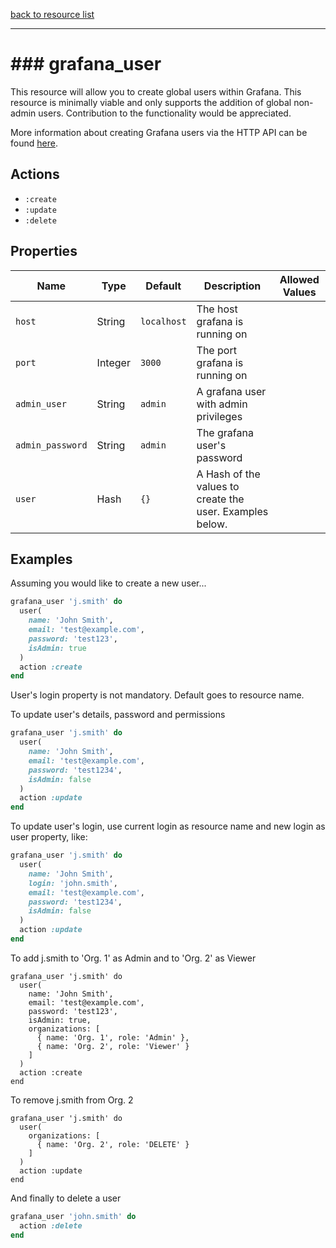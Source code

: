 [back to resource list](https://github.com/sous-chefs/grafana#resources)

---

# ### grafana_user

This resource will allow you to create global users within Grafana. This resource is minimally viable and only supports the addition of global non-admin users. Contribution to the functionality would be appreciated.

More information about creating Grafana users via the HTTP API can be found [here](http://docs.grafana.org/reference/http_api/#users).

## Actions

- `:create`
- `:update`
- `:delete`

## Properties

| Name                  | Type        |  Default      | Description                                               | Allowed Values
| --------------------- | ----------- | ------------- | --------------------------------------------------------- | --------------- |
| `host`                | String      | `localhost`   | The host grafana is running on|
| `port`                | Integer     | `3000`        | The port grafana is running on|
| `admin_user`          | String      | `admin`       | A grafana user with admin privileges|
| `admin_password`      | String      | `admin`       | The grafana user's password|
| `user`                | Hash        | `{}`          | A Hash of the values to create the user. Examples below.|

## Examples

Assuming you would like to create a new user...

```ruby
grafana_user 'j.smith' do
  user(
    name: 'John Smith',
    email: 'test@example.com',
    password: 'test123',
    isAdmin: true
  )
  action :create
end
```

User's login property is not mandatory. Default goes to resource name.

To update user's details, password and permissions

```ruby
grafana_user 'j.smith' do
  user(
    name: 'John Smith',
    email: 'test@example.com',
    password: 'test1234',
    isAdmin: false
  )
  action :update
end
```

To update user's login, use current login as resource name and new login as user property, like:

```ruby
grafana_user 'j.smith' do
  user(
    name: 'John Smith',
    login: 'john.smith',
    email: 'test@example.com',
    password: 'test1234',
    isAdmin: false
  )
  action :update
end
```

To add j.smith to 'Org. 1' as Admin and to 'Org. 2' as Viewer

```
grafana_user 'j.smith' do
  user(
    name: 'John Smith',
    email: 'test@example.com',
    password: 'test123',
    isAdmin: true,
    organizations: [
      { name: 'Org. 1', role: 'Admin' },
      { name: 'Org. 2', role: 'Viewer' }
    ]
  )
  action :create
end
```

To remove j.smith from Org. 2

```
grafana_user 'j.smith' do
  user(
    organizations: [
      { name: 'Org. 2', role: 'DELETE' }
    ]
  )
  action :update
end
```

And finally to delete a user

```ruby
grafana_user 'john.smith' do
  action :delete
end
```
